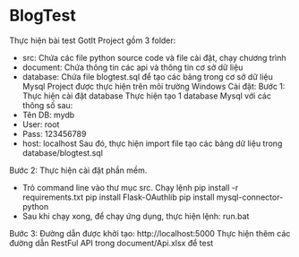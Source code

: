# BlogTest
Thực hiện bài test GotIt
Project gồm 3 folder:
- src: Chứa các file python source code và file cài đặt, chạy chương trình
- document: Chứa thông tin các api và thông tin cơ sở dữ liệu
- database: Chứa file blogtest.sql để tạo các bảng trong cơ sở dữ liệu Mysql
Project được thực hiện trên môi trường Windows
Cài đặt:
Bước 1: Thực hiện cài đặt database
Thực hiện tạo 1 database Mysql với các thông số sau:
- Tên DB: mydb
- User: root
- Pass: 123456789
- host: localhost
Sau đó, thực hiện import file tạo các bảng dữ liệu trong database/blogtest.sql

Bước 2: Thực hiện cài đặt phần mềm.
- Trỏ command line vào thư mục src. Chạy lệnh
pip install -r requirements.txt
pip install Flask-OAuthlib
pip install mysql-connector-python
- Sau khi chạy xong, để chạy ứng dụng, thực hiện lệnh: 
run.bat

Bước 3: Đường dẫn được khởi tạo: 
http://localhost:5000
Thực hiện thêm các đường dẫn RestFul API trong document/Api.xlsx để test
